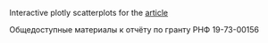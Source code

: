 Interactive plotly scatterplots for the [article](https://pubs.acs.org/doi/full/10.1021/acs.cgd.0c00753)

Общедоступные материалы к отчёту по гранту РНФ 19-73-00156
